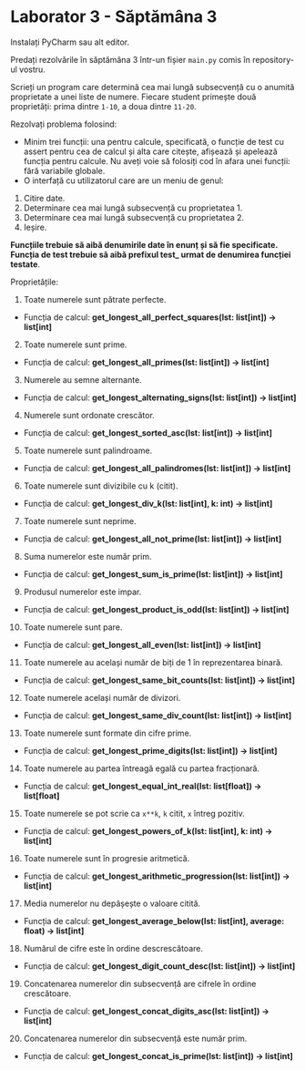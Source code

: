 ﻿# Laborator 3 - Săptămâna 3

Instalați PyCharm sau alt editor.

Predați rezolvările în săptămâna 3 într-un fișier `main.py` comis în repository-ul vostru.

Scrieți un program care determină cea mai lungă subsecvență cu o anumită proprietate a unei liste de numere. Fiecare student primește două proprietăți: prima dintre `1-10`, a doua dintre `11-20`.

Rezolvați problema folosind: 
-	Minim trei funcții: una pentru calcule, specificată, o funcție de test cu assert pentru cea de calcul și alta care citește, afișează și apelează funcția pentru calcule. Nu aveți voie să folosiți cod în afara unei funcții: fără variabile globale.  
-	O interfață cu utilizatorul care are un meniu de genul:
1. Citire date.
2. Determinare cea mai lungă subsecvență cu proprietatea 1.
3. Determinare cea mai lungă subsecvență cu proprietatea 2.
4. Ieșire.

**Funcțiile trebuie să aibă denumirile date în enunț și să fie specificate. Funcția de test trebuie să aibă prefixul test_ urmat de denumirea funcției testate**. 

Proprietățile:

1. Toate numerele sunt pătrate perfecte.
  - Funcția de calcul: **get_longest_all_perfect_squares(lst: list[int]) -> list[int]**
2. Toate numerele sunt prime.
  - Funcția de calcul: **get_longest_all_primes(lst: list[int]) -> list[int]**
3. Numerele au semne alternante.
  - Funcția de calcul: **get_longest_alternating_signs(lst: list[int]) -> list[int]**
4. Numerele sunt ordonate crescător.
  - Funcția de calcul: **get_longest_sorted_asc(lst: list[int]) -> list[int]**
5. Toate numerele sunt palindroame.
  - Funcția de calcul: **get_longest_all_palindromes(lst: list[int]) -> list[int]**
6. Toate numerele sunt divizibile cu k (citit).
  - Funcția de calcul: **get_longest_div_k(lst: list[int], k: int) -> list[int]**
7. Toate numerele sunt neprime.
  - Funcția de calcul: **get_longest_all_not_prime(lst: list[int]) -> list[int]**
8. Suma numerelor este număr prim.
  - Funcția de calcul: **get_longest_sum_is_prime(lst: list[int]) -> list[int]**
9. Produsul numerelor este impar.
  - Funcția de calcul: **get_longest_product_is_odd(lst: list[int]) -> list[int]**
10.	Toate numerele sunt pare.
  - Funcția de calcul: **get_longest_all_even(lst: list[int]) -> list[int]**
11.	Toate numerele au același număr de biți de 1 în reprezentarea binară.
  - Funcția de calcul: **get_longest_same_bit_counts(lst: list[int]) -> list[int]**
12.	Toate numerele același număr de divizori.
  - Funcția de calcul: **get_longest_same_div_count(lst: list[int]) -> list[int]**
13.	Toate numerele sunt formate din cifre prime.
  - Funcția de calcul: **get_longest_prime_digits(lst: list[int]) -> list[int]**
14.	Toate numerele au partea întreagă egală cu partea fracționară.
  - Funcția de calcul: **get_longest_equal_int_real(lst: list[float]) -> list[float]**
15.	Toate numerele se pot scrie ca `x**k`, `k` citit, `x` întreg pozitiv.
  - Funcția de calcul: **get_longest_powers_of_k(lst: list[int], k: int) -> list[int]**
16.	Toate numerele sunt în progresie aritmetică.
  - Funcția de calcul: **get_longest_arithmetic_progression(lst: list[int]) -> list[int]**
17.	Media numerelor nu depășește o valoare citită.
  - Funcția de calcul: **get_longest_average_below(lst: list[int], average: float) -> list[int]**
18.	Numărul de cifre este în ordine descrescătoare.
  - Funcția de calcul: **get_longest_digit_count_desc(lst: list[int]) -> list[int]**
19.	Concatenarea numerelor din subsecvență are cifrele în ordine crescătoare.
  - Funcția de calcul: **get_longest_concat_digits_asc(lst: list[int]) -> list[int]**
20.	Concatenarea numerelor din subsecvență este număr prim.
  - Funcția de calcul: **get_longest_concat_is_prime(lst: list[int]) -> list[int]**
